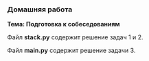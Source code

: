 ### Домашняя работа
**Тема: Подготовка к собеседованиям**

Файл **stack.py** содержит решение задач 1 и 2.

Файл **main.py** содержит решение задачи 3.